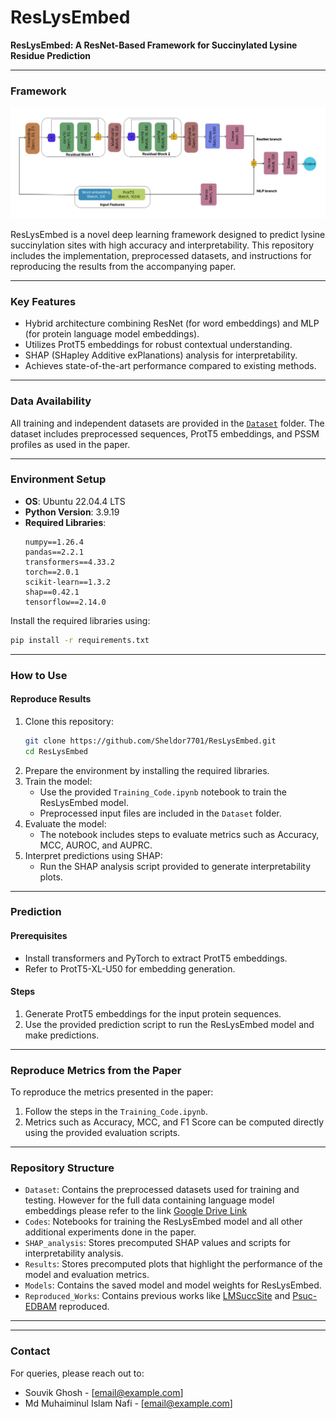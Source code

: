 # ResLysEmbed

**ResLysEmbed: A ResNet-Based Framework for Succinylated Lysine Residue Prediction**

---

### Framework
![View ResLysEmbed Framework](https://github.com/Sheldor7701/ResLysEmbed/blob/main/Results/Plots/New%20ResLysEmbed-1.png)


ResLysEmbed is a novel deep learning framework designed to predict lysine succinylation sites with high accuracy and interpretability. This repository includes the implementation, preprocessed datasets, and instructions for reproducing the results from the accompanying paper.

---

### Key Features
- Hybrid architecture combining ResNet (for word embeddings) and MLP (for protein language model embeddings).
- Utilizes ProtT5 embeddings for robust contextual understanding.
- SHAP (SHapley Additive exPlanations) analysis for interpretability.
- Achieves state-of-the-art performance compared to existing methods.

---

### Data Availability
All training and independent datasets are provided in the [`Dataset`](Dataset) folder. The dataset includes preprocessed sequences, ProtT5 embeddings, and PSSM profiles as used in the paper.

---

### Environment Setup
- **OS**: Ubuntu 22.04.4 LTS
- **Python Version**: 3.9.19
- **Required Libraries**:
    ```plaintext
    numpy==1.26.4
    pandas==2.2.1
    transformers==4.33.2
    torch==2.0.1
    scikit-learn==1.3.2
    shap==0.42.1
    tensorflow==2.14.0
    ```

Install the required libraries using:
```bash
pip install -r requirements.txt
```

---

### How to Use

#### Reproduce Results
1. Clone this repository:
    ```bash
    git clone https://github.com/Sheldor7701/ResLysEmbed.git
    cd ResLysEmbed
    ```
2. Prepare the environment by installing the required libraries.
3. Train the model:
    - Use the provided `Training_Code.ipynb` notebook to train the ResLysEmbed model.
    - Preprocessed input files are included in the `Dataset` folder.
4. Evaluate the model:
    - The notebook includes steps to evaluate metrics such as Accuracy, MCC, AUROC, and AUPRC.
5. Interpret predictions using SHAP:
    - Run the SHAP analysis script provided to generate interpretability plots.

---

### Prediction

#### Prerequisites
- Install transformers and PyTorch to extract ProtT5 embeddings.
- Refer to ProtT5-XL-U50 for embedding generation.

#### Steps
1. Generate ProtT5 embeddings for the input protein sequences.
2. Use the provided prediction script to run the ResLysEmbed model and make predictions.

---

### Reproduce Metrics from the Paper
To reproduce the metrics presented in the paper:
1. Follow the steps in the `Training_Code.ipynb`.
2. Metrics such as Accuracy, MCC, and F1 Score can be computed directly using the provided evaluation scripts.

---

### Repository Structure
- `Dataset`: Contains the preprocessed datasets used for training and testing. However for the full data containing language model embeddings please refer to the link [Google Drive Link](https://drive.google.com/drive/folders/1H14eUyk3WzSsnKJHOmxgueGysxC820TJ?usp=sharing)
- `Codes`: Notebooks for training the ResLysEmbed model and all other additional experiments done in the paper.
- `SHAP_analysis`: Stores precomputed SHAP values and scripts for interpretability analysis.
- `Results`: Stores precomputed plots that highlight the performance of the model and evaluation metrics.
- `Models`: Contains the saved model and model weights for ResLysEmbed.
- `Reproduced_Works`: Contains previous works like [LMSuccSite](https://github.com/KCLabMTU/LMSuccSite) and [Psuc-EDBAM](https://github.com/wugenqiang/pSuc-EDBAM) reproduced.
---

<!-- ### Citation
If you use this framework in your research, please cite:

```bibtex
@article{ResLysEmbed2024,
  title={ResLysEmbed: A ResNet-Based Framework for Succinylated Lysine Residue Prediction},
  author={Souvik Ghosh, Md Muhaiminul Islam Nafi, and M Saifur Rahman},
  journal={Submitted to Bioinformatics},
  year={2024}
}
``` -->

---

### Contact
For queries, please reach out to:

- Souvik Ghosh - [email@example.com]
- Md Muhaiminul Islam Nafi - [email@example.com]
